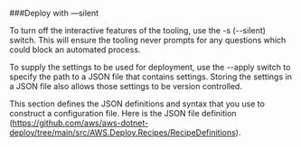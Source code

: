 ###Deploy with —silent

To turn off the interactive features of the tooling, use the -s (--silent) switch. This will ensure the tooling never prompts for any questions which could block an automated process.

To supply the settings to be used for deployment,  use the  --apply switch to specify the path to a JSON file that contains settings. Storing the settings in a JSON file also allows those settings to be version controlled.

This section defines the JSON definitions and syntax that you use to construct a configuration file. Here is the JSON file definition (https://github.com/aws/aws-dotnet-deploy/tree/main/src/AWS.Deploy.Recipes/RecipeDefinitions).
